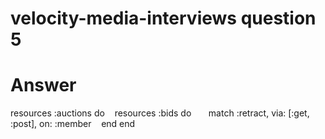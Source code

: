 # velocity-media-interviews question 5

# Answer

resources :auctions do
 &nbsp;&nbsp;&nbsp;resources :bids do
  &nbsp;&nbsp;&nbsp;&nbsp;&nbsp;&nbsp;match :retract, via: [:get, :post], on: :member
 &nbsp;&nbsp;&nbsp;end
end
